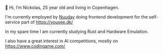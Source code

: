 👋 Hi, I’m Nickolas, 25 year old and living in Copenhagen.

I'm currently employed by [Nuuday](https://nuuday.dk/) doing frontend development for the self-service part of https://yousee.dk/

In my spare time I am currently studying Rust and Hardware Emulation.

I also have a great interest in AI competitions, mostly on https://www.codingame.com/
